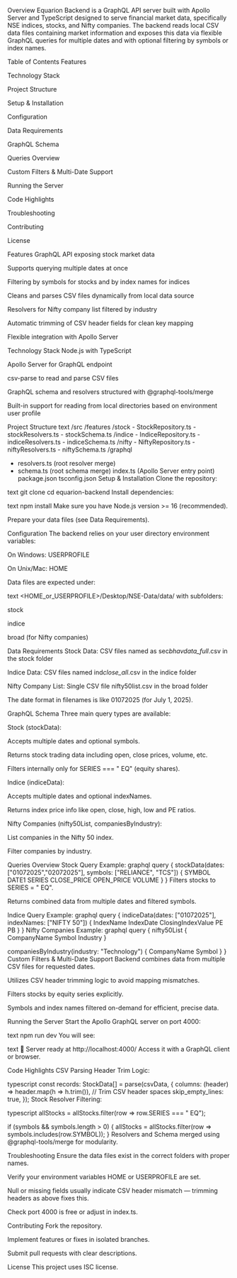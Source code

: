 Overview
Equarion Backend is a GraphQL API server built with Apollo Server and TypeScript designed to serve financial market data, specifically NSE indices, stocks, and Nifty companies. The backend reads local CSV data files containing market information and exposes this data via flexible GraphQL queries for multiple dates and with optional filtering by symbols or index names.

Table of Contents
Features

Technology Stack

Project Structure

Setup & Installation

Configuration

Data Requirements

GraphQL Schema

Queries Overview

Custom Filters & Multi-Date Support

Running the Server

Code Highlights

Troubleshooting

Contributing

License

Features
GraphQL API exposing stock market data

Supports querying multiple dates at once

Filtering by symbols for stocks and by index names for indices

Cleans and parses CSV files dynamically from local data source

Resolvers for Nifty company list filtered by industry

Automatic trimming of CSV header fields for clean key mapping

Flexible integration with Apollo Server

Technology Stack
Node.js with TypeScript

Apollo Server for GraphQL endpoint

csv-parse to read and parse CSV files

GraphQL schema and resolvers structured with @graphql-tools/merge

Built-in support for reading from local directories based on environment user profile

Project Structure
text
/src
/features
/stock - StockRepository.ts - stockResolvers.ts - stockSchema.ts
/indice - IndiceRepository.ts - indiceResolvers.ts - indiceSchema.ts
/nifty - NiftyRepository.ts - niftyResolvers.ts - niftySchema.ts
/graphql

- resolvers.ts (root resolver merge)
- schema.ts (root schema merge)
  index.ts (Apollo Server entry point)
  package.json
  tsconfig.json
  Setup & Installation
  Clone the repository:

text
git clone <repo-url>
cd equarion-backend
Install dependencies:

text
npm install
Make sure you have Node.js version >= 16 (recommended).

Prepare your data files (see Data Requirements).

Configuration
The backend relies on your user directory environment variables:

On Windows: USERPROFILE

On Unix/Mac: HOME

Data files are expected under:

text
<HOME_or_USERPROFILE>/Desktop/NSE-Data/data/
with subfolders:

stock

indice

broad (for Nifty companies)

Data Requirements
Stock Data: CSV files named as sec*bhavdata_full*<date>.csv in the stock folder

Indice Data: CSV files named ind*close_all*<date>.csv in the indice folder

Nifty Company List: Single CSV file nifty50list.csv in the broad folder

The date format in filenames is like 01072025 (for July 1, 2025).

GraphQL Schema
Three main query types are available:

Stock (stockData):

Accepts multiple dates and optional symbols.

Returns stock trading data including open, close prices, volume, etc.

Filters internally only for SERIES === " EQ" (equity shares).

Indice (indiceData):

Accepts multiple dates and optional indexNames.

Returns index price info like open, close, high, low and PE ratios.

Nifty Companies (nifty50List, companiesByIndustry):

List companies in the Nifty 50 index.

Filter companies by industry.

Queries Overview
Stock Query Example:
graphql
query {
stockData(dates: ["01072025","02072025"], symbols: ["RELIANCE", "TCS"]) {
SYMBOL
DATE1
SERIES
CLOSE_PRICE
OPEN_PRICE
VOLUME
}
}
Filters stocks to SERIES = " EQ".

Returns combined data from multiple dates and filtered symbols.

Indice Query Example:
graphql
query {
indiceData(dates: ["01072025"], indexNames: ["NIFTY 50"]) {
IndexName
IndexDate
ClosingIndexValue
PE
PB
}
}
Nifty Companies Example:
graphql
query {
nifty50List {
CompanyName
Symbol
Industry
}

companiesByIndustry(industry: "Technology") {
CompanyName
Symbol
}
}
Custom Filters & Multi-Date Support
Backend combines data from multiple CSV files for requested dates.

Utilizes CSV header trimming logic to avoid mapping mismatches.

Filters stocks by equity series explicitly.

Symbols and index names filtered on-demand for efficient, precise data.

Running the Server
Start the Apollo GraphQL server on port 4000:

text
npm run dev
You will see:

text
🚀 Server ready at http://localhost:4000/
Access it with a GraphQL client or browser.

Code Highlights
CSV Parsing Header Trim Logic:

typescript
const records: StockData[] = parse(csvData, {
columns: (header) => header.map(h => h.trim()), // Trim CSV header spaces
skip_empty_lines: true,
});
Stock Resolver Filtering:

typescript
allStocks = allStocks.filter(row => row.SERIES === " EQ");

if (symbols && symbols.length > 0) {
allStocks = allStocks.filter(row => symbols.includes(row.SYMBOL));
}
Resolvers and Schema merged using @graphql-tools/merge for modularity.

Troubleshooting
Ensure the data files exist in the correct folders with proper names.

Verify your environment variables HOME or USERPROFILE are set.

Null or missing fields usually indicate CSV header mismatch — trimming headers as above fixes this.

Check port 4000 is free or adjust in index.ts.

Contributing
Fork the repository.

Implement features or fixes in isolated branches.

Submit pull requests with clear descriptions.

License
This project uses ISC license.
